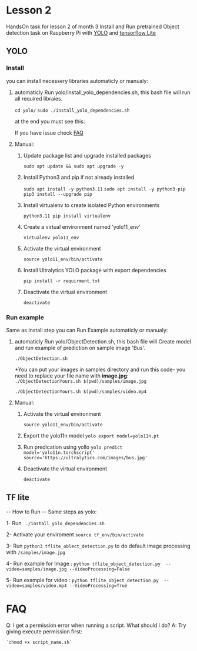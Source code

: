 # Lesson 2

HandsOn task for lesson 2 of month 3
Install and Run pretrained Object detection task on Raspberry Pi with [YOLO](https://github.com/ultralytics/ultralytics) and [tensorflow Lite](https://www.tensorflow.org/api_docs/python/tf/lite)


## YOLO

### Install 
you can install necessery libraries automaticly or manualy:

1. automaticly
    Run yolo/install_yolo_dependencies.sh, this bash file will run all required libraies.

    `cd yolo/`
    `sudo ./install_yolo_dependencies.sh`

    at the end you must see this:


    If you have issue check [FAQ]()

2. Manual:

    1. Update package list and upgrade installed packages
        
        `sudo apt update && sudo apt upgrade -y`

    2. Install Python3 and pip if not already installed

        `sudo apt install -y python3.11`
        `sudo apt install -y python3-pip`
        `pip3 install --upgrade pip`

    3. Install virtualenv to create isolated Python environments

        `python3.11 pip install virtualenv`

    4. Create a virtual environment named 'yolo11_env'

        `virtualenv yolo11_env`

    5. Activate the virtual environment

        `source yolo11_env/bin/activate`

    6. Install Ultralytics YOLO package with export dependencies

        `pip install -r requirment.txt`

    7. Deactivate the virtual environment

        `deactivate`

### Run example
Same as Install step you can Run Example automaticly or manualy:

1. automaticly
    Run yolo/ObjectDetection.sh, this bash file will Create model and run example of prediction on sample image 'Bus'.

    `./ObjectDetection.sh`


    *You can put your images in samples directory and run this code- you need to replace your file name with **image.jpg**:
    `./ObjectDetectionYours.sh $(pwd)/samples/image.jpg`

    
    `./ObjectDetectionYours.sh $(pwd)/samples/video.mp4`
    
2. Manual:
    1. Activate the virtual environment

        `source yolo11_env/bin/activate`

    2. Export the yolo11n model
        `yolo export model=yolo11n.pt` 
    3. Run predication using yollo
        `yolo predict model='yolo11n.torchscript' source='https://ultralytics.com/images/bus.jpg'`

    4. Deactivate the virtual environment

        `deactivate`

## TF lite

-- How to Run -- Same steps as yolo:

1- Run  ` ./install_yolo_dependencies.sh`

2-  Activate your enviroment `source tf_env/bin/activate`

3- Run `python3 tflite_oblect_detection.py` to do default image processing with `/samples/image.jpg`

4- Run example for Image :
        `python tflite_object_detection.py  --video=samples/image.jpg --VideoProcessing=False`

5- Run example for video :
        `python tflite_object_detection.py  --video=samples/video.mp4 --VideoProcessing=True`


# FAQ

Q: I get a permission error when running a script. What should I do?
A: Try giving execute permission first:

    `chmod +x script_name.sh`